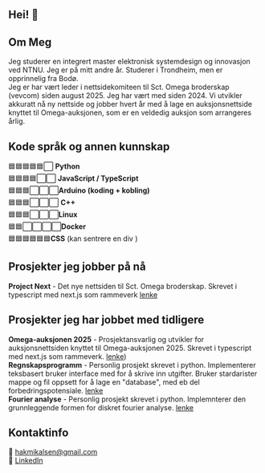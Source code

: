 ## Hei! 👋
## Om Meg
Jeg studerer en integrert master elektronisk systemdesign og innovasjon ved NTNU. Jeg er på mitt andre år. Studerer i Trondheim, men er opprinnelig fra Bodø. <br> 
Jeg er har vært leder i nettsidekomiteen til Sct. Omega broderskap (vevcom) siden august 2025. Jeg har vært med siden 2024. Vi utvikler akkuratt nå ny nettside og jobber hvert år med å lage en auksjonsnettside knyttet til Omega-auksjonen, som er en veldedig auksjon som arrangeres årlig.

## Kode språk og annen kunnskap
🟦🟦🟦🟦🟦⬜  **Python**                            <br>
🟦🟦🟦🟦⬜⬜ **JavaScript / TypeScript**           <br>
🟦🟦🟦⬜⬜⬜**Arduino (koding + kobling)** <br>
 🟦🟦🟦⬜⬜⬜ **C++**                               <br>
 🟦🟦🟦⬜⬜⬜**Linux**                              <br>
 🟦🟦⬜⬜⬜⬜**Docker**                             <br>
 🟦🟦🟦🟦🟦🟦**CSS** (kan sentrere en div )         <br>


## Prosjekter jeg jobber på nå
**Project Next** - Det nye nettsiden til Sct. Omega broderskap. Skrevet i typescript med next.js som rammeverk [lenke](https://github.com/vevcom/projectNext)

## Prosjekter jeg har jobbet med tidligere
**Omega-auksjonen 2025** - Prosjektansvarlig og utvikler for auksjonsnettsiden knyttet til Omega-auksjonen 2025. Skrevet i typescript med next.js som rammeverk. [lenke](https://github.com/vevcom/Omegaauctionen-2025)) <br>
**Regnskapsprogramm** - Personlig prosjekt skrevet i python. Implementerer teksbasert bruker interface med for å skrive inn utgifter. Bruker stardarister mappe og fil oppsett for å lage en "database", med eb del forbedringspotensiale. [lenke](https://github.com/HaakonMikalsen/regnskapsprogram)<br>
**Fourier analyse** - Personlig prosjekt skrevet i python. Implemnterer den grunnleggende formen for diskret fourier analyse. [lenke](https://github.com/HaakonMikalsen/fourieranalyse) <br>

## Kontaktinfo
📧 hakmikalsen@gmail.com <br>
💼 [LinkedIn](https://www.linkedin.com/in/h%C3%A5kon-kartveit-mikalsen-129500350/)

<!--
**HaakonMikalsen/HaakonMikalsen** is a ✨ _special_ ✨ repository because its `README.md` (this file) appears on your GitHub profile.

Here are some ideas to get you started:

- 🔭 I’m currently working on ...
- 🌱 I’m currently learning ...
- 👯 I’m looking to collaborate on ...
- 🤔 I’m looking for help with ...
- 💬 Ask me about ...
- 📫 How to reach me: ...
- 😄 Pronouns: ...
- ⚡ Fun fact: ...
-->
